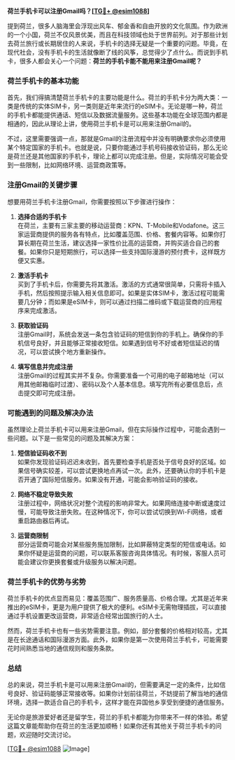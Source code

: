 **荷兰手机卡可以注册Gmail吗？[[TG💪+ @esim1088](https://t.me/s/esim1088)]**

提到荷兰，很多人脑海里会浮现出风车、郁金香和自由开放的文化氛围。作为欧洲的一个小国，荷兰不仅风景优美，而且在科技领域也处于世界前列。对于那些计划去荷兰旅行或长期居住的人来说，手机卡的选择无疑是一个重要的问题。毕竟，在现代社会，没有手机卡的生活就像断了线的风筝，总觉得少了点什么。而说到手机卡，很多人都会关心一个问题：**荷兰的手机卡能不能用来注册Gmail呢？**

### 荷兰手机卡的基本功能

首先，我们得搞清楚荷兰手机卡的主要功能是什么。荷兰的手机卡分为两大类：一类是传统的实体SIM卡，另一类则是近年来流行的eSIM卡。无论是哪一种，荷兰的手机卡都能提供通话、短信以及数据流量服务。这些基本功能在全球范围内都是相通的，因此从理论上讲，使用荷兰手机卡是可以用来注册Gmail的。

不过，这里需要强调一点，那就是Gmail的注册流程中并没有明确要求你必须使用某个特定国家的手机卡。也就是说，只要你能通过手机号码接收验证码，那么无论是荷兰还是其他国家的手机卡，理论上都可以完成注册。但是，实际情况可能会受到一些限制，比如网络环境、运营商政策等。

### 注册Gmail的关键步骤

想要用荷兰手机卡注册Gmail，你需要按照以下步骤进行操作：

1. **选择合适的手机卡**  
   在荷兰，主要有三家主要的移动运营商：KPN、T-Mobile和Vodafone。这三家运营商提供的服务各有特点，比如覆盖范围、价格、套餐内容等。如果你打算长期在荷兰生活，建议选择一家性价比高的运营商，并购买适合自己的套餐。如果你只是短期旅行，可以选择一些支持国际漫游的预付费卡，这样既方便又实惠。

2. **激活手机卡**  
   买到了手机卡后，你需要先将其激活。激活的方式通常很简单，只需将卡插入手机，然后按照提示输入相关信息即可。如果是实体SIM卡，激活过程可能需要几分钟；而如果是eSIM卡，则可以通过扫描二维码或下载运营商的应用程序来完成激活。

3. **获取验证码**  
   注册Gmail时，系统会发送一条包含验证码的短信到你的手机上。确保你的手机信号良好，并且能够正常接收短信。如果遇到信号不好或者短信延迟的情况，可以尝试换个地方重新操作。

4. **填写信息并完成注册**  
   注册Gmail的过程其实并不复杂。你需要准备一个可用的电子邮箱地址（可以用其他邮箱临时过渡）、密码以及个人基本信息。填写完所有必要信息后，点击提交即可完成注册。

### 可能遇到的问题及解决办法

虽然理论上荷兰手机卡可以用来注册Gmail，但在实际操作过程中，可能会遇到一些问题。以下是一些常见的问题及其解决方案：

1. **短信验证码收不到**  
   如果你发现验证码迟迟未收到，首先要检查手机是否处于信号良好的区域。如果信号确实较差，可以尝试更换地点再试一次。此外，还要确认你的手机卡是否开通了国际短信服务。如果没有开通，可能会影响验证码的接收。

2. **网络不稳定导致失败**  
   注册过程中，网络状况对整个流程的影响非常大。如果网络连接中断或速度过慢，可能导致注册失败。在这种情况下，你可以尝试切换到Wi-Fi网络，或者重启路由器后再试。

3. **运营商限制**  
   部分运营商可能会对某些服务施加限制，比如屏蔽特定类型的短信或电话。如果你怀疑是运营商的问题，可以联系客服咨询具体情况。有时候，客服人员可能会建议你更换套餐或升级服务以解决问题。

### 荷兰手机卡的优势与劣势

荷兰手机卡的优点显而易见：覆盖范围广、服务质量高、价格合理。尤其是近年来推出的eSIM卡，更是为用户提供了极大的便利。eSIM卡无需物理插拔，可以直接通过手机设置更改运营商，非常适合经常出国旅行的人士。

然而，荷兰手机卡也有一些劣势需要注意。例如，部分套餐的价格相对较高，尤其是在长途通话和国际漫游方面。此外，如果你是第一次使用荷兰手机卡，可能需要花时间熟悉当地的通信规则和服务条款。

### 总结

总的来说，荷兰手机卡是可以用来注册Gmail的，但需要满足一定的条件，比如信号良好、验证码能够正常接收等。如果你计划前往荷兰，不妨提前了解当地的通信环境，选择一款适合自己的手机卡，这样才能在异国他乡享受到便捷的通信服务。

无论你是旅游爱好者还是留学生，荷兰的手机卡都能为你带来不一样的体验。希望这篇文章能帮助你在荷兰的生活更加顺畅！如果你还有其他关于荷兰手机卡的问题，欢迎随时交流讨论。

[[TG💪+ @esim1088](https://t.me/s/esim1088) ![Image](https://i.postimg.cc/4NQfJmqS/Snipaste-2025-05-13-00-14-12.png)]